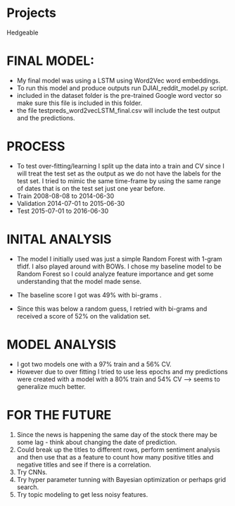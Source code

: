 # Projects
Hedgeable

# FINAL MODEL:
- My final model was using a LSTM using Word2Vec word embeddings.
- To run this model and produce outputs run DJIAI_reddit_model.py script.
- included in the dataset folder is the pre-trained Google word vector so make sure this file is included in this folder.
- the file testpreds_word2vecLSTM_final.csv will include the test output and the predictions.

# PROCESS
- To test over-fitting/learning I split up the data into a train and CV since I will treat the test set as the output as we do not have the labels for the test set. I tried to mimic the same time-frame by using the same range of dates that is on the test set just one year before.
- Train 2008-08-08 to 2014-06-30
- Validation 2014-07-01 to 2015-06-30
- Test 2015-07-01 to 2016-06-30

# INITAL ANALYSIS
- The model I initially used was just a simple Random Forest with 1-gram tfidf. I also played around with BOWs. I chose my baseline model to be Random Forest so I could analyze feature importance and get some understanding that the model made sense.
- The baseline score I got was 49% with bi-grams .

- Since this was below a random guess, I retried with bi-grams and received a score of 52% on the validation set.

# MODEL ANALYSIS
- I got two models one with a 97% train and a 56% CV. 
- However due to over fitting I tried to use less epochs and my predictions were created with a model with a 80% train and 54% CV --> seems to generalize much better.

# FOR THE FUTURE

1. Since the news is happening the same day of the stock there may be some lag - think about changing the date of prediction.
2. Could break up the titles to different rows, perform sentiment analysis and then use that as a feature to count how many positive titles and negative titles and see if there is a correlation.
5. Try CNNs.
6. Try hyper parameter tunning with Bayesian optimization or perhaps grid search.
7. Try topic modeling to get less noisy features.
